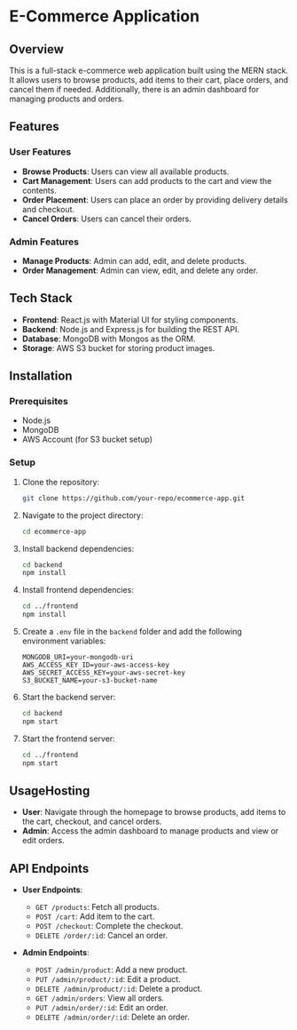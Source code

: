 # E-Commerce Application

## Overview

This is a full-stack e-commerce web application built using the MERN stack. It allows users to browse products, add items to their cart, place orders, and cancel them if needed. Additionally, there is an admin dashboard for managing products and orders.

## Features

### User Features

- **Browse Products**: Users can view all available products.
- **Cart Management**: Users can add products to the cart and view the contents.
- **Order Placement**: Users can place an order by providing delivery details and checkout.
- **Cancel Orders**: Users can cancel their orders.

### Admin Features

- **Manage Products**: Admin can add, edit, and delete products.
- **Order Management**: Admin can view, edit, and delete any order.

## Tech Stack

- **Frontend**: React.js with Material UI for styling components.
- **Backend**: Node.js and Express.js for building the REST API.
- **Database**: MongoDB with Mongos as the ORM.
- **Storage**: AWS S3 bucket for storing product images.

## Installation

### Prerequisites

- Node.js
- MongoDB
- AWS Account (for S3 bucket setup)

### Setup

1. Clone the repository:
   ```bash
   git clone https://github.com/your-repo/ecommerce-app.git
   ```
2. Navigate to the project directory:
   ```bash
   cd ecommerce-app
   ```
3. Install backend dependencies:
   ```bash
   cd backend
   npm install
   ```
4. Install frontend dependencies:
   ```bash
   cd ../frontend
   npm install
   ```
5. Create a `.env` file in the `backend` folder and add the following environment variables:
   ```
   MONGODB_URI=your-mongodb-uri
   AWS_ACCESS_KEY_ID=your-aws-access-key
   AWS_SECRET_ACCESS_KEY=your-aws-secret-key
   S3_BUCKET_NAME=your-s3-bucket-name
   ```
6. Start the backend server:
   ```bash
   cd backend
   npm start
   ```
7. Start the frontend server:
   ```bash
   cd ../frontend
   npm start
   ```

## UsageHosting

- **User**: Navigate through the homepage to browse products, add items to the cart, checkout, and cancel orders.
- **Admin**: Access the admin dashboard to manage products and view or edit orders.

## API Endpoints

- **User Endpoints**:

  - `GET /products`: Fetch all products.
  - `POST /cart`: Add item to the cart.
  - `POST /checkout`: Complete the checkout.
  - `DELETE /order/:id`: Cancel an order.

- **Admin Endpoints**:
  - `POST /admin/product`: Add a new product.
  - `PUT /admin/product/:id`: Edit a product.
  - `DELETE /admin/product/:id`: Delete a product.
  - `GET /admin/orders`: View all orders.
  - `PUT /admin/order/:id`: Edit an order.
  - `DELETE /admin/order/:id`: Delete an order.
